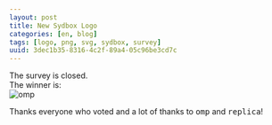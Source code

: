```yaml
---
layout: post
title: New Sydbox Logo
categories: [en, blog]
tags: [logo, png, svg, sydbox, survey]
uuid: 3dec1b35-8316-4c2f-89a4-05c96be3cd7c
---
```


The survey is closed.  
The winner is:  
![omp](/sydbox/images/logo-omp.png)

Thanks everyone who voted and a lot of thanks to <tt>omp</tt> and
<tt>replica</tt>!
